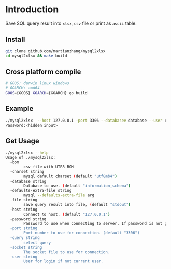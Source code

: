 # Introduction

Save SQL query result into `xlsx`, `csv` file or print as `ascii` table.

## Install

```bash
git clone github.com/martianzhang/mysql2xlsx
cd mysql2xlsx && make build
```

## Cross platform compile

```bash
# GOOS: darwin linux windows
# GOARCH: amd64
GOOS={GOOS} GOARCH={GOARCH} go build
```

## Example

```bash
./mysql2xlsx  --host 127.0.0.1 -port 3306 --databasee database --user root --file result.xlsx --query "select * from tbl"
Password:<hidden input>
```

## Get Usage

```bash
./mysql2xlsx --help
Usage of ./mysql2xlsx:
  -bom
        csv file with UTF8 BOM
  -charset string
        mysql default charset (default "utf8mb4")
  -database string
        Database to use. (default "information_schema")
  -defaults-extra-file string
        mysql --defaults-extra-file arg
  -file string
        save query result into file, (default "stdout")
  -host string
        Connect to host. (default "127.0.0.1")
  -password string
        Password to use when connecting to server. If password is not given it's asked from the tty.
  -port string
        Port number to use for connection. (default "3306")
  -query string
        select query
  -socket string
        The socket file to use for connection.
  -user string
        User for login if not current user.
```
